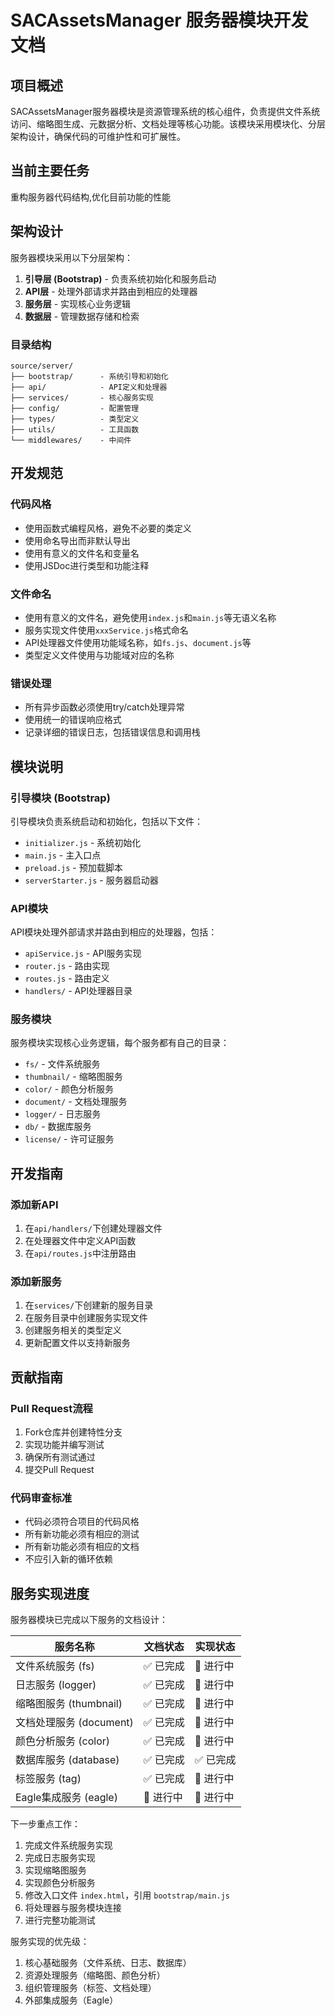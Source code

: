 # SACAssetsManager 服务器模块开发文档

## 项目概述

SACAssetsManager服务器模块是资源管理系统的核心组件，负责提供文件系统访问、缩略图生成、元数据分析、文档处理等核心功能。该模块采用模块化、分层架构设计，确保代码的可维护性和可扩展性。

## 当前主要任务

重构服务器代码结构,优化目前功能的性能

## 架构设计

服务器模块采用以下分层架构：

1. **引导层 (Bootstrap)** - 负责系统初始化和服务启动
2. **API层** - 处理外部请求并路由到相应的处理器
3. **服务层** - 实现核心业务逻辑
4. **数据层** - 管理数据存储和检索

### 目录结构

```
source/server/
├── bootstrap/      - 系统引导和初始化
├── api/            - API定义和处理器
├── services/       - 核心服务实现
├── config/         - 配置管理
├── types/          - 类型定义
├── utils/          - 工具函数
└── middlewares/    - 中间件
```

## 开发规范

### 代码风格

- 使用函数式编程风格，避免不必要的类定义
- 使用命名导出而非默认导出
- 使用有意义的文件名和变量名
- 使用JSDoc进行类型和功能注释

### 文件命名

- 使用有意义的文件名，避免使用`index.js`和`main.js`等无语义名称
- 服务实现文件使用`xxxService.js`格式命名
- API处理器文件使用功能域名称，如`fs.js`、`document.js`等
- 类型定义文件使用与功能域对应的名称

### 错误处理

- 所有异步函数必须使用try/catch处理异常
- 使用统一的错误响应格式
- 记录详细的错误日志，包括错误信息和调用栈

## 模块说明

### 引导模块 (Bootstrap)

引导模块负责系统启动和初始化，包括以下文件：

- `initializer.js` - 系统初始化
- `main.js` - 主入口点
- `preload.js` - 预加载脚本
- `serverStarter.js` - 服务器启动器

### API模块

API模块处理外部请求并路由到相应的处理器，包括：

- `apiService.js` - API服务实现
- `router.js` - 路由实现
- `routes.js` - 路由定义
- `handlers/` - API处理器目录

### 服务模块

服务模块实现核心业务逻辑，每个服务都有自己的目录：

- `fs/` - 文件系统服务
- `thumbnail/` - 缩略图服务
- `color/` - 颜色分析服务
- `document/` - 文档处理服务
- `logger/` - 日志服务
- `db/` - 数据库服务
- `license/` - 许可证服务

## 开发指南

### 添加新API

1. 在`api/handlers/`下创建处理器文件
2. 在处理器文件中定义API函数
3. 在`api/routes.js`中注册路由

### 添加新服务

1. 在`services/`下创建新的服务目录
2. 在服务目录中创建服务实现文件
3. 创建服务相关的类型定义
4. 更新配置文件以支持新服务

## 贡献指南

### Pull Request流程

1. Fork仓库并创建特性分支
2. 实现功能并编写测试
3. 确保所有测试通过
4. 提交Pull Request

### 代码审查标准

- 代码必须符合项目的代码风格
- 所有新功能必须有相应的测试
- 所有新功能必须有相应的文档
- 不应引入新的循环依赖 

## 服务实现进度

服务器模块已完成以下服务的文档设计：

| 服务名称 | 文档状态 | 实现状态 |
|---------|---------|----------|
| 文件系统服务 (fs) | ✅ 已完成 | 🔄 进行中 |
| 日志服务 (logger) | ✅ 已完成 | 🔄 进行中 |
| 缩略图服务 (thumbnail) | ✅ 已完成 | 🔄 进行中 |
| 文档处理服务 (document) | ✅ 已完成 | 🔄 进行中 |
| 颜色分析服务 (color) | ✅ 已完成 | 🔄 进行中 |
| 数据库服务 (database) | ✅ 已完成 | ✅ 已完成 |
| 标签服务 (tag) | ✅ 已完成 | 🔄 进行中 |
| Eagle集成服务 (eagle) | 🔄 进行中 | 🔄 进行中 |

下一步重点工作：

1. 完成文件系统服务实现
2. 完成日志服务实现
3. 实现缩略图服务
4. 实现颜色分析服务
5. 修改入口文件 `index.html`，引用 `bootstrap/main.js`
6. 将处理器与服务模块连接
7. 进行完整功能测试

服务实现的优先级：
1. 核心基础服务（文件系统、日志、数据库）
2. 资源处理服务（缩略图、颜色分析）
3. 组织管理服务（标签、文档处理）
4. 外部集成服务（Eagle） 